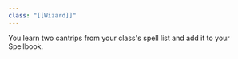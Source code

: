 ```yaml
---
class: "[[Wizard]]"
---
```

You learn two cantrips from your class's spell list and add it to your Spellbook.
